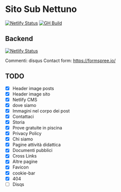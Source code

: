 # Sito Sub Nettuno

[![Netlify Status](https://api.netlify.com/api/v1/badges/2957c68e-a3eb-40f4-b127-32195e2837dd/deploy-status)](https://app.netlify.com/sites/blue-lagoon-505905/deploys)
[![GH Build](https://github.com/kajyr/subnettuno.it/actions/workflows/test.yml/badge.svg)](https://github.com/kajyr/subnettuno.it/actions/workflows/test.yml)

## Backend

[![Netlify Status](https://api.netlify.com/api/v1/badges/a069426b-4078-4739-bb84-93bf7ae69ffc/deploy-status)](https://app.netlify.com/sites/subnettuno-backend/deploys)

Commenti: disqus
Contact form: https://formspree.io/

## TODO

- [x] Header image posts
- [x] Header image sito
- [x] Netlify CMS
- [x] dove siamo
- [x] Immagini nel corpo dei post
- [x] Contattaci
- [x] Storia
- [x] Prove gratuite in piscina
- [x] Privacy Policy
- [x] Chi siamo
- [x] Pagine attività didattica
- [x] Documenti pubblici
- [x] Cross Links
- [x] Altre pagine
- [x] Favicon
- [x] cookie-bar
- [x] 404
- [ ] Disqs
